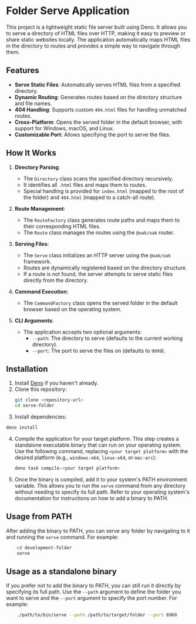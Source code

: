 # Folder Serve Application

This project is a lightweight static file server built using Deno. It allows you to serve a directory of HTML files over HTTP, making it easy to preview or share static websites locally. The application automatically maps HTML files in the directory to routes and provides a simple way to navigate through them.

## Features

- **Serve Static Files**: Automatically serves HTML files from a specified directory.
- **Dynamic Routing**: Generates routes based on the directory structure and file names.
- **404 Handling**: Supports custom `404.html` files for handling unmatched routes.
- **Cross-Platform**: Opens the served folder in the default browser, with support for Windows, macOS, and Linux.
- **Customizable Port**: Allows specifying the port to serve the files.

## How It Works

1. **Directory Parsing**:
   - The `Directory` class scans the specified directory recursively.
   - It identifies all `.html` files and maps them to routes.
   - Special handling is provided for `index.html` (mapped to the root of the folder) and `404.html` (mapped to a catch-all route).

2. **Route Management**:
   - The `RouteFactory` class generates route paths and maps them to their corresponding HTML files.
   - The `Route` class manages the routes using the `@oak/oak` router.

3. **Serving Files**:
   - The `Serve` class initializes an HTTP server using the `@oak/oak` framework.
   - Routes are dynamically registered based on the directory structure.
   - If a route is not found, the server attempts to serve static files directly from the directory.

4. **Command Execution**:
   - The `CommandFactory` class opens the served folder in the default browser based on the operating system.

5. **CLI Arguments**:
   - The application accepts two optional arguments:
     - `--path`: The directory to serve (defaults to the current working directory).
     - `--port`: The port to serve the files on (defaults to `9999`).

## Installation

1. Install [Deno](https://deno.land/) if you haven't already.
2. Clone this repository:
   ```bash
   git clone <repository-url>
   cd serve-folder
3. Install dependencies:
  ```bash
  deno install
  ```

4. Compile the application for your target platform. This step creates a standalone executable binary that can run on your operating system. Use the following command, replacing `<your target platform>` with the desired platform (e.g., `windows-x64`, `linux-x64`, or `mac-arc`):
    ```bash
    deno task compile-<your target platform>
    ```

5. Once the binary is compiled, add it to your system's PATH environment variable. This allows you to run the `serve` command from any directory without needing to specify its full path. Refer to your operating system's documentation for instructions on how to add a binary to PATH.

## Usage from PATH

After adding the binary to PATH, you can serve any folder by navigating to it and running the `serve` command. For example:
  ```bash
      cd development-folder
      serve
  ```

## Usage as a standalone binary

If you prefer not to add the binary to PATH, you can still run it directly by specifying its full path. Use the `--path` argument to define the folder you want to serve and the `--port` argument to specify the port number. For example:
  ```bash
      ./path/to/bin/serve --path /path/to/target/folder --port 6969
  ```
